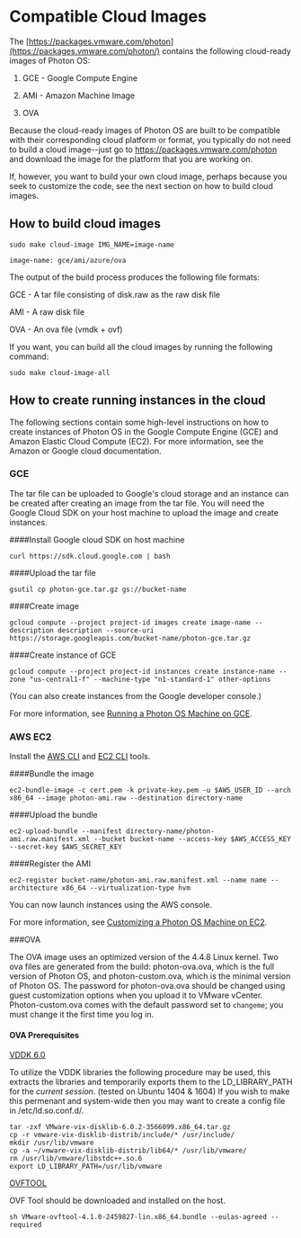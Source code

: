 # Compatible Cloud Images

The [https://packages.vmware.com/photon](https://packages.vmware.com/photon/) contains the following cloud-ready images of Photon OS: 

1. GCE - Google Compute Engine

1. AMI - Amazon Machine Image

1. OVA

Because the cloud-ready images of Photon OS are built to be compatible with their corresponding cloud platform or format, you typically do not need to build a cloud image--just go to https://packages.vmware.com/photon and download the image for the platform that you are working on. 

If, however, you want to build your own cloud image, perhaps because you seek to customize the code, see the next section on how to build cloud images.

## How to build cloud images

	sudo make cloud-image IMG_NAME=image-name

	image-name: gce/ami/azure/ova

The output of the build process produces the following file formats:

GCE - A tar file consisting of disk.raw as the raw disk file 

AMI - A raw disk file

<!-- Azure - A vhd file -->

OVA - An ova file (vmdk + ovf)

If you want, you can build all the cloud images by running the following command: 

	sudo make cloud-image-all 

<!-- ###How to build Photon bosh-stemcell

Please follow the link to [build](https://github.com/cloudfoundry/bosh/blob/develop/bosh-stemcell/README.md) Photon bosh-stemcell
-->

## How to create running instances in the cloud

The following sections contain some high-level instructions on how to create instances of Photon OS in the Google Compute Engine (GCE) and Amazon Elastic Cloud Compute (EC2). For more information, see the Amazon or Google cloud documentation. 

### GCE

The tar file can be uploaded to Google's cloud storage and an instance can be created after creating an image from the tar file. You will need the Google Cloud SDK on your host machine to upload the image and create instances.

####Install Google cloud SDK on host machine

	curl https://sdk.cloud.google.com | bash

####Upload the tar file

	gsutil cp photon-gce.tar.gz gs://bucket-name

####Create image

	gcloud compute --project project-id images create image-name --description description --source-uri https://storage.googleapis.com/bucket-name/photon-gce.tar.gz

####Create instance of GCE

	gcloud compute --project project-id instances create instance-name --zone "us-central1-f" --machine-type "n1-standard-1" other-options

(You can also create instances from the Google developer console.)

For more information, see [Running a Photon OS Machine on GCE](photon-admin-guide.md#running-a-photon-os-machine-on-gce). 

### AWS EC2

Install the [AWS CLI](http://docs.aws.amazon.com/cli/latest/userguide/installing.html#install-bundle-other-os) and [EC2 CLI](http://docs.aws.amazon.com/AWSEC2/latest/CommandLineReference/set-up-ec2-cli-linux.html) tools. 

####Bundle the image

	ec2-bundle-image -c cert.pem -k private-key.pem -u $AWS_USER_ID --arch x86_64 --image photon-ami.raw --destination directory-name

####Upload the bundle

	ec2-upload-bundle --manifest directory-name/photon-ami.raw.manifest.xml --bucket bucket-name --access-key $AWS_ACCESS_KEY --secret-key $AWS_SECRET_KEY

####Register the AMI

	ec2-register bucket-name/photon-ami.raw.manifest.xml --name name --architecture x86_64 --virtualization-type hvm

You can now launch instances using the AWS console.

For more information, see [Customizing a Photon OS Machine on EC2](photon-admin-guide.md#customizing-a-photon-os-machine-on-ec2).


<!--
##AZURE

Install the [Azure CLI] (https://www.npmjs.com/package/azure)

Install [QEMU](https://en.wikibooks.org/wiki/QEMU/Installing_QEMU)

####Create the image
azure vm image create image_name path_to_vhd -l "West US" -o linux

Create running VM instances using Azure management portal
-->

###OVA

The OVA image uses an optimized version of the 4.4.8 Linux kernel. Two ova files are generated from the build: photon-ova.ova, which is the full version of Photon OS, and photon-custom.ova, which is the minimal version of Photon OS. The password for photon-ova.ova should be changed using guest customization options when you upload it to VMware vCenter. Photon-custom.ova comes with the default password set to `changeme`; you must change it the first time you log in.

#### OVA Prerequisites

[VDDK 6.0](https://developercenter.vmware.com/web/sdk/60/vddk)

To utilize the VDDK libraries the following procedure may be used, this extracts the libraries and temporarily exports them to the LD_LIBRARY_PATH for the *current session*.  (tested on Ubuntu 1404 & 1604)  If you wish to make this permenant and system-wide then you may want to create a config file in /etc/ld.so.conf.d/.

    tar -zxf VMware-vix-disklib-6.0.2-3566099.x86_64.tar.gz
    cp -r vmware-vix-disklib-distrib/include/* /usr/include/
    mkdir /usr/lib/vmware
    cp -a ~/vmware-vix-disklib-distrib/lib64/* /usr/lib/vmware/
    rm /usr/lib/vmware/libstdc++.so.6
    export LD_LIBRARY_PATH=/usr/lib/vmware

[OVFTOOL](https://my.vmware.com/group/vmware/details?downloadGroup=OVFTOOL410&productId=491)

OVF Tool should be downloaded and installed on the host.

    sh VMware-ovftool-4.1.0-2459827-lin.x86_64.bundle --eulas-agreed --required

<!-- 
##Photon Bosh

Please refer [bosh docs] (http://bosh.io/docs) to deploy BOSH on Photon 
-->



